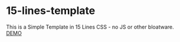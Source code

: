 # 15-lines-template
This is a Simple Template in 15 Lines CSS - no JS or other bloatware.  
[DEMO](https://cdn.rawgit.com/i5heu/15-lines-template/cf329f40617def63c9a2d0bf83258464050c7c41/index.html)
